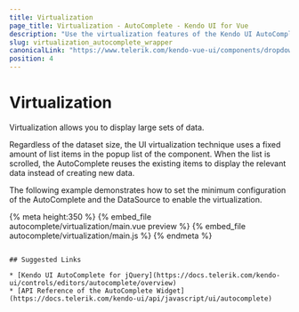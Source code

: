```yaml
---
title: Virtualization
page_title: Virtualization - AutoComplete - Kendo UI for Vue
description: "Use the virtualization features of the Kendo UI AutoComplete wrapper for Vue which allow you to handle large datasets."
slug: virtualization_autocomplete_wrapper
canonicalLink: "https://www.telerik.com/kendo-vue-ui/components/dropdowns/autocomplete/"
position: 4
---
```


<div><WrapperBanner link="/kendo-vue-ui/components/dropdowns/autocomplete"></WrapperBanner></div>

# Virtualization

Virtualization allows you to display large sets of data.

Regardless of the dataset size, the UI virtualization technique uses a fixed amount of list items in the popup list of the component. When the list is scrolled, the AutoComplete reuses the existing items to display the relevant data instead of creating new data.

The following example demonstrates how to set the minimum configuration of the AutoComplete and the DataSource to enable the virtualization.

{% meta height:350 %}
{% embed_file autocomplete/virtualization/main.vue preview %}
{% embed_file autocomplete/virtualization/main.js %}
{% endmeta %}
```

## Suggested Links

* [Kendo UI AutoComplete for jQuery](https://docs.telerik.com/kendo-ui/controls/editors/autocomplete/overview)
* [API Reference of the AutoComplete Widget](https://docs.telerik.com/kendo-ui/api/javascript/ui/autocomplete)
